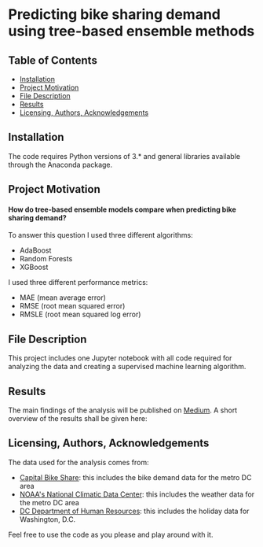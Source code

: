 # Predicting bike sharing demand using tree-based ensemble methods



## Table of Contents
* [Installation](#Installation)
* [Project Motivation](#motivation)
* [File Description](#description)
* [Results](#Results)
* [Licensing, Authors, Acknowledgements](#licensing)

## Installation
The code requires Python versions of 3.* and general libraries available through the Anaconda package.

## Project Motivation <a name="motivation"></a>


#### How do tree-based ensemble models compare when predicting bike sharing demand?

To answer this question I used three different algorithms:
* AdaBoost
* Random Forests
* XGBoost

I used three different performance metrics:
* MAE (mean average error)
* RMSE (root mean squared error)
* RMSLE (root mean squared log error)

## File Description <a name="description"></a>
This project includes one Jupyter notebook with all code required for analyzing the data and creating a supervised machine learning algorithm.

## Results
The main findings of the analysis will be published on [Medium](https://medium.com/@julia.nikulski). A short overview of the results shall be given here:




## Licensing, Authors, Acknowledgements <a name="licensing"></a>
The data used for the analysis comes from:
* [Capital Bike Share](http://capitalbikeshare.com/system-data): this includes the bike demand data for the metro DC area
* [NOAA's National Climatic Data Center](https://www.ncdc.noaa.gov/cdo-web/search): this includes the weather data for the metro DC area
* [DC Department of Human Resources](http://dchr.dc.gov/page/holiday-schedule): this includes the holiday data for Washington, D.C.

Feel free to use the code as you please and play around with it.

